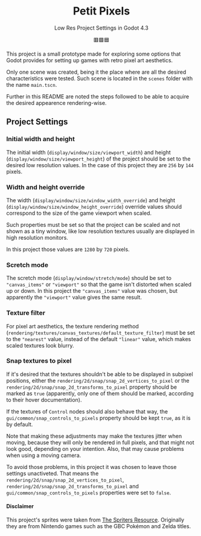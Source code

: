 <h1 align="center">Petit Pixels</h1>
<p align="center">Low Res Project Settings in Godot 4.3</p>
<p align="center">🟥🟩🟦</p>

This project is a small prototype made for exploring some options that
Godot provides for setting up games with retro pixel art aesthetics.

Only one scene was created, being it the place where are all
the desired characteristics were tested.
Such scene is located in the `scenes` folder with the name `main.tscn`.

Further in this README are noted the steps followed to be able to acquire
the desired appearence rendering-wise. 

## Project Settings

### Initial width and height
The initial width (`display/window/size/viewport_width`) and
height (`display/window/size/viewport_height`) of the project should be
set to the desired low resolution values. In the case of this project they
are `256` by `144` pixels.

### Width and height override
The width (`display/window/size/window_width_override`) and
height (`display/window/size/window_height_override`) override values should
correspond to the size of the game viewport when scaled.

Such properties must be set so that the project can be scaled and
not shown as a tiny window, like low resolution textures usually are
displayed in high resolution monitors. 

In this project those values are `1280` by `720` pixels.

### Scretch mode
The scretch mode (`display/window/stretch/mode`) should be set to
`"canvas_items"` or `"viewport"` so that the game isn't distorted when
scaled up or down. In this project the `"canvas_items"` value was chosen,
but apparently the `"viewport"` value gives the same result.

### Texture filter
For pixel art aesthetics, the texture rendering method
(`rendering/textures/canvas_textures/default_texture_filter`) must be
set to the `"nearest"` value, instead of the default `"linear"` value,
which makes scaled textures look blurry.

### Snap textures to pixel
If it's desired that the textures shouldn't be able to be displayed in
subpixel positions, either the `rendering/2d/snap/snap_2d_vertices_to_pixel`
or the `rendering/2d/snap/snap_2d_transforms_to_pixel` property should be
marked as `true` (apparently, only one of them should be marked, according
to their hover documentation).

If the textures of `Control` nodes should also behave that way, the
`gui/common/snap_controls_to_pixels` property should be kept `true`, as
it is by default.

Note that making these adjustments may make the textures jitter when moving,
because they will only be rendered in full pixels, and that might not look good,
depending on your intention. Also, that may cause problems when using a moving
camera.

To avoid those problems, in this project it was chosen to leave those settings
unactiveted. That means the `rendering/2d/snap/snap_2d_vertices_to_pixel`,
`rendering/2d/snap/snap_2d_transforms_to_pixel` and
`gui/common/snap_controls_to_pixels` properties were set to `false`.

#### Disclaimer
This project's sprites were taken from
[The Spriters Resource](https://www.spriters-resource.com/).
Originally they are from Nintendo games such as
the GBC Pokémon and Zelda titles.
